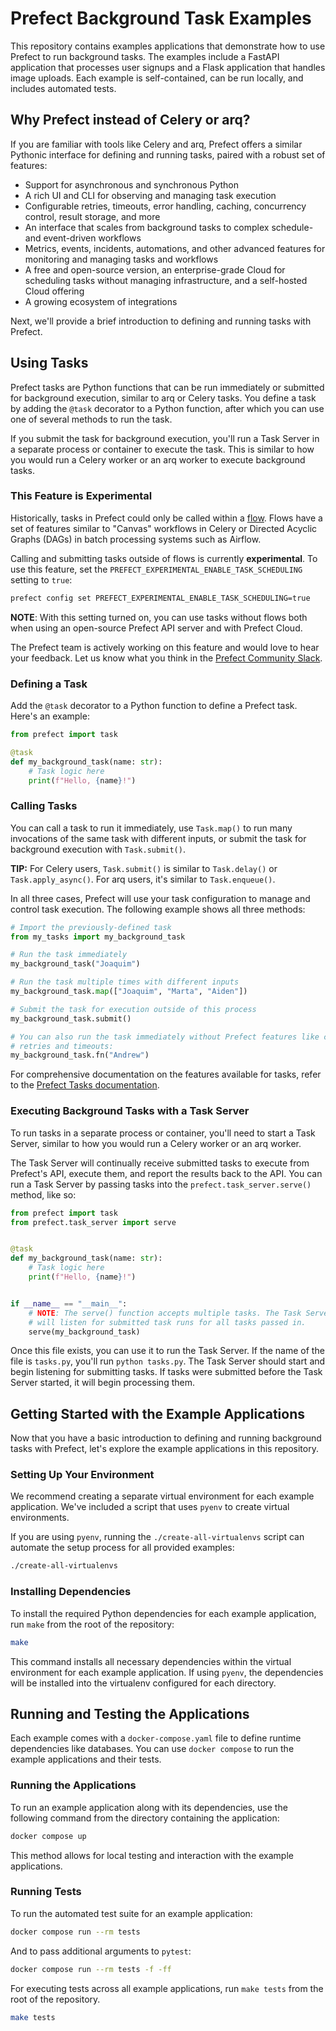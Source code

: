 # Prefect Background Task Examples

This repository contains examples applications that demonstrate how to use Prefect to
run background tasks. The examples include a FastAPI application that processes user
signups and a Flask application that handles image uploads. Each example is
self-contained, can be run locally, and includes automated tests.

## Why Prefect instead of Celery or arq?

If you are familiar with tools like Celery and arq, Prefect offers a similar Pythonic
interface for defining and running tasks, paired with a robust set of features:

- Support for asynchronous and synchronous Python
- A rich UI and CLI for observing and managing task execution
- Configurable retries, timeouts, error handling, caching, concurrency control, result
  storage, and more
- An interface that scales from background tasks to complex schedule- and event-driven
  workflows
- Metrics, events, incidents, automations, and other advanced features for monitoring and
  managing tasks and workflows
- A free and open-source version, an enterprise-grade Cloud for scheduling tasks
  without managing infrastructure, and a self-hosted Cloud offering
- A growing ecosystem of integrations

Next, we'll provide a brief introduction to defining and running tasks with Prefect.

## Using Tasks

Prefect tasks are Python functions that can be run immediately or submitted for background
execution, similar to arq or Celery tasks. You define a task by adding the `@task`
decorator to a Python function, after which you can use one of several methods to run the
task.

If you submit the task for background execution, you'll run a Task Server in a separate
process or container to execute the task. This is similar to how you would run a Celery
worker or an arq worker to execute background tasks.

### This Feature is Experimental

Historically, tasks in Prefect could only be called within a
[flow](https://docs.prefect.io/latest/concepts/flows/). Flows have a set of features
similar to "Canvas" workflows in Celery or Directed Acyclic Graphs (DAGs) in batch
processing systems such as Airflow.

Calling and submitting tasks outside of flows is currently **experimental**.
To use this feature, set the `PREFECT_EXPERIMENTAL_ENABLE_TASK_SCHEDULING` setting to `true`:

```bash
prefect config set PREFECT_EXPERIMENTAL_ENABLE_TASK_SCHEDULING=true
```

**NOTE**: With this setting turned on, you can use tasks without flows both when using an open-source Prefect API server and with Prefect Cloud.

The Prefect team is actively working on this feature and would love to hear your feedback.
Let us know what you think in the [Prefect Community Slack](https://communityinviter.com/apps/prefect-community/prefect-community).


### Defining a Task

Add the `@task` decorator to a Python function to define a Prefect task. Here's an
example:

```python
from prefect import task

@task
def my_background_task(name: str):
    # Task logic here
    print(f"Hello, {name}!")
```

### Calling Tasks

You can call a task to run it immediately, use `Task.map()` to run many invocations of the
same task with different inputs, or submit the task for background execution with
`Task.submit()`.

**TIP:** For Celery users, `Task.submit()` is similar to `Task.delay()` or
`Task.apply_async()`. For arq users, it's similar to `Task.enqueue()`.

In all three cases, Prefect will use your task configuration to manage and control task
execution. The following example shows all three methods:

```python
# Import the previously-defined task
from my_tasks import my_background_task

# Run the task immediately
my_background_task("Joaquim")

# Run the task multiple times with different inputs
my_background_task.map(["Joaquim", "Marta", "Aiden"])

# Submit the task for execution outside of this process
my_background_task.submit()

# You can also run the task immediately without Prefect features like configurable
# retries and timeouts:
my_background_task.fn("Andrew")
```

For comprehensive documentation on the features available for tasks, refer to the [Prefect
Tasks documentation](https://docs.prefect.io/latest/concepts/tasks/).

### Executing Background Tasks with a Task Server

To run tasks in a separate process or container, you'll need to start a Task Server, similar to
how you would run a Celery worker or an arq worker.

The Task Server will continually receive submitted tasks to execute from Prefect's API,
execute them, and report the results back to the API. You can run a Task Server by passing
tasks into the `prefect.task_server.serve()` method, like so:

```python
from prefect import task
from prefect.task_server import serve


@task
def my_background_task(name: str):
    # Task logic here
    print(f"Hello, {name}!")


if __name__ == "__main__":
    # NOTE: The serve() function accepts multiple tasks. The Task Server 
    # will listen for submitted task runs for all tasks passed in.
    serve(my_background_task)
```

Once this file exists, you can use it to run the Task Server. If the name of the file is
`tasks.py`, you'll run `python tasks.py`. The Task Server should start and begin listening
for submitting tasks. If tasks were submitted before the Task Server started, it will
begin processing them.

## Getting Started with the Example Applications

Now that you have a basic introduction to defining and running background tasks with
Prefect, let's explore the example applications in this repository.

### Setting Up Your Environment

We recommend creating a separate virtual environment for each example application. We've
included a script that uses `pyenv` to create virtual environments.

If you are using `pyenv`, running the `./create-all-virtualenvs` script can automate the
setup process for all provided examples:

```bash
./create-all-virtualenvs
```

### Installing Dependencies

To install the required Python dependencies for each example application, run
`make` from the root of the repository:

```bash
make
```

This command installs all necessary dependencies within the virtual environment for each
example application. If using `pyenv`, the dependencies will be installed into the
virtualenv configured for each directory.

## Running and Testing the Applications

Each example comes with a `docker-compose.yaml` file to define runtime dependencies like
databases. You can use `docker compose` to run the example applications and their tests.

### Running the Applications

To run an example application along with its dependencies, use the following command from
the directory containing the application:

```bash
docker compose up
```

This method allows for local testing and interaction with the example applications.

### Running Tests

To run the automated test suite for an example application:

```bash
docker compose run --rm tests
```

And to pass additional arguments to `pytest`:

```bash
docker compose run --rm tests -f -ff
```

For executing tests across all example applications, run `make tests` from the root of the
repository.

```bash
make tests
```
